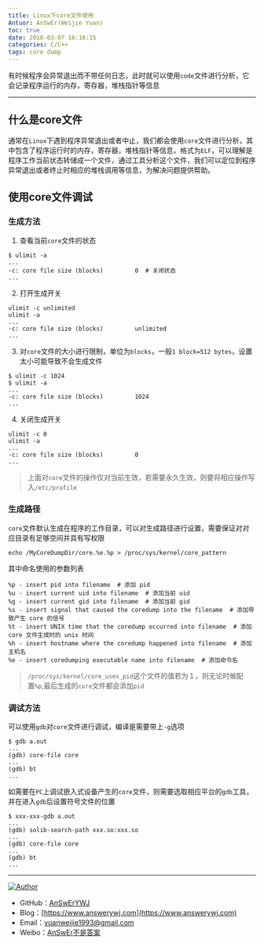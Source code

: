 ```yaml
---
title: Linux下core文件使用
Antuor: AnSwEr(Weijie Yuan)
toc: true
date: 2018-03-07 16:16:15
categories: C/C++
tags: core dump
---
```

有时候程序会异常退出而不带任何日志，此时就可以使用`code`文件进行分析，它会记录程序运行的内存，寄存器，堆栈指针等信息

------
<!--more-->

## 什么是core文件
通常在`Linux`下遇到程序异常退出或者中止，我们都会使用`core`文件进行分析，其中包含了程序运行时的内存，寄存器，堆栈指针等信息，格式为`ELF`，可以理解是程序工作当前状态转储成一个文件，通过工具分析这个文件，我们可以定位到程序异常退出或者终止时相应的堆栈调用等信息，为解决问题提供帮助。

## 使用core文件调试
### 生成方法
1. 查看当前`core`文件的状态
```
$ ulimit -a
...
-c: core file size (blocks)         0  # 关闭状态
...
```

2. 打开生成开关
```
ulimit -c unlimited
ulimit -a
...
-c: core file size (blocks)         unlimited
...
```

3. 对`core`文件的大小进行限制，单位为`blocks`，一般`1 block=512 bytes`，设置太小可能导致不会生成文件
```
$ ulimit -c 1024
$ ulimit -a
...
-c: core file size (blocks)         1024
...
```

4. 关闭生成开关
```
ulimit -c 0
ulimit -a
...
-c: core file size (blocks)         0
...
```

> 上面对`core`文件的操作仅对当前生效，若需要永久生效，则要将相应操作写入`/etc/profile`

### 生成路径
`core`文件默认生成在程序的工作目录，可以对生成路径进行设置，需要保证对对应目录有足够空间并具有写权限
```
echo /MyCoreDumpDir/core.%e.%p > /proc/sys/kernel/core_pattern
```
其中命名使用的参数列表
```
%p - insert pid into filename  # 添加 pid 
%u - insert current uid into filename  # 添加当前 uid 
%g - insert current gid into filename  # 添加当前 gid 
%s - insert signal that caused the coredump into the filename  # 添加导致产生 core 的信号 
%t - insert UNIX time that the coredump occurred into filename  # 添加 core 文件生成时的 unix 时间 
%h - insert hostname where the coredump happened into filename  # 添加主机名 
%e - insert coredumping executable name into filename  # 添加命令名
```
> `/proc/sys/kernel/core_uses_pid`这个文件的值若为１，则无论时候配置`%p`,最后生成的`core`文件都会添加`pid`

### 调试方法
可以使用`gdb`对`core`文件进行调试，编译是需要带上`-g`选项
```
$ gdb a.out
...
(gdb) core-file core
...
(gdb) bt 
...
```

如需要在`PC`上调试嵌入式设备产生的`core`文件，则需要选取相应平台的`gdb`工具，并在进入`gdb`后设置符号文件的位置
```
$ xxx-xxx-gdb a.out
...
(gdb) solib-search-path xxx.so:xxx.so
...
(gdb) core-file core
...
(gdb) bt
...
```

-----

<a href="#"><img src="https://img.shields.io/badge/Author-AnSwErYWJ-blue" alt="Author"></a>
- GitHub：[AnSwErYWJ](https://github.com/AnSwErYWJ)
- Blog：[https://www.answerywj.com](https://www.answerywj.com) 
- Email：[yuanweijie1993@gmail.com](https://mail.google.com)
- Weibo：[AnSwEr不是答案](https://weibo.com/1783591593)